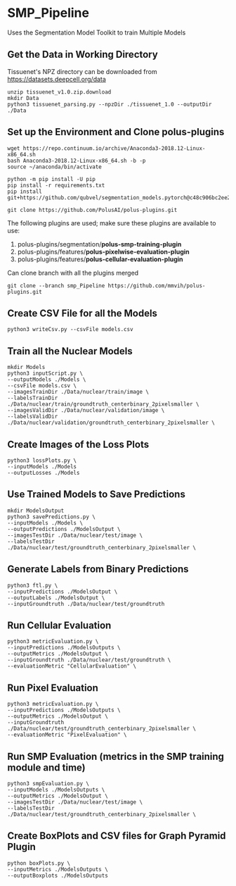 # SMP_Pipeline
Uses the Segmentation Model Toolkit to train Multiple Models

## Get the Data in Working Directory
Tissuenet's NPZ directory can be downloaded from https://datasets.deepcell.org/data

```#!/bin/sh
unzip tissuenet_v1.0.zip.download
mkdir Data
python3 tissuenet_parsing.py --npzDir ./tissuenet_1.0 --outputDir ./Data
```

## Set up the Environment and Clone polus-plugins

```#!/bin/sh
wget https://repo.continuum.io/archive/Anaconda3-2018.12-Linux-x86_64.sh
bash Anaconda3-2018.12-Linux-x86_64.sh -b -p
source ~/anaconda/bin/activate
```

```#!/bin/sh
python -m pip install -U pip
pip install -r requirements.txt
pip install git+https://github.com/qubvel/segmentation_models.pytorch@c48c906bc2ee238f45aedf413e9248c37f088894
```

```#!/bin/sh
git clone https://github.com/PolusAI/polus-plugins.git
```
The following plugins are used; make sure these plugins are available to use:
1. polus-plugins/segmentation/**polus-smp-training-plugin**
2. polus-plugins/features/**polus-pixelwise-evaluation-plugin**
3. polus-plugins/features/**polus-cellular-evaluation-plugin**

Can clone branch with all the plugins merged
```#!/bin/sh
git clone --branch smp_Pipeline https://github.com/mmvih/polus-plugins.git
```


## Create CSV File for all the Models

```#!/bin/sh
python3 writeCsv.py --csvFile models.csv
```

## Train all the Nuclear Models

```#!/bin/sh
mkdir Models
python3 inputScript.py \
--outputModels ./Models \
--csvFile models.csv \
--imagesTrainDir ./Data/nuclear/train/image \
--labelsTrainDir ./Data/nuclear/train/groundtruth_centerbinary_2pixelsmaller \
--imagesValidDir ./Data/nuclear/validation/image \
--labelsValidDir ./Data/nuclear/validation/groundtruth_centerbinary_2pixelsmaller \
```

## Create Images of the Loss Plots

```#!/bin/sh
python3 lossPlots.py \
--inputModels ./Models
--outputLosses ./Models
```

## Use Trained Models to Save Predictions
```#!/bin/sh
mkdir ModelsOutput
python3 savePredictions.py \
--inputModels ./Models \
--outputPredictions ./ModelsOutput \
--imagesTestDir ./Data/nuclear/test/image \
--labelsTestDir ./Data/nuclear/test/groundtruth_centerbinary_2pixelsmaller \
```

## Generate Labels from Binary Predictions
```#!/bin/sh
python3 ftl.py \
--inputPredictions ./ModelsOutput \
--outputLabels ./ModelsOutput \
--inputGroundtruth ./Data/nuclear/test/groundtruth
```

## Run Cellular Evaluation 
```#!/bin/sh
python3 metricEvaluation.py \
--inputPredictions ./ModelsOutputs \
--outputMetrics ./ModelsOutput \
--inputGroundtruth ./Data/nuclear/test/groundtruth \
--evaluationMetric "CellularEvaluation" \
```

## Run Pixel Evaluation 
```#!/bin/sh
python3 metricEvaluation.py \
--inputPredictions ./ModelsOutputs \
--outputMetrics ./ModelsOutput \
--inputGroundtruth ./Data/nuclear/test/groundtruth_centerbinary_2pixelsmaller \
--evaluationMetric "PixelEvaluation" \
```

## Run SMP Evaluation (metrics in the SMP training module and time)
```#!/bin/sh
python3 smpEvaluation.py \
--inputModels ./ModelsOutputs \
--outputMetrics ./ModelsOutput \
--imagesTestDir ./Data/nuclear/test/image \
--labelsTestDir ./Data/nuclear/test/groundtruth_centerbinary_2pixelsmaller \
```

## Create BoxPlots and CSV files for Graph Pyramid Plugin
```#!/bin/sh
python boxPlots.py \
--inputMetrics ./ModelsOutputs \
--outputBoxplots ./ModelsOutputs

```


